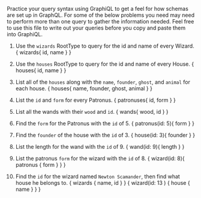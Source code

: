 Practice your query syntax using GraphiQL to get a feel for how schemas are set up in GraphQL. For some of the below problems you need may need to perform more than one query to gather the information needed. Feel free to use this file to write out your queries before you copy and paste them into GraphiQL.

1. Use the `wizards` RootType to query for the id and name of every Wizard.
{
  wizards{
    id,
    name
  }
}
2. Use the `houses` RootType to query for the id and name of every House.
{
  houses{
    id,
    name
  }
}

3. List all of the `houses` along with the `name`, `founder`, `ghost`, and `animal` for each house.
{
  houses{
    name,
    founder,
    ghost,
    animal
  }
}
4. List the `id` and `form` for every Patronus.
{
  patronuses{
    id,
    form
  }
}

5. List all the wands with their `wood` and `id`.
{
  wands{
    wood,
    id
  }
}
6. Find the `form` for the Patronus with the `id` of 5.
{
  patronus(id: 5){
    form
  }
}

7. Find the `founder` of the house with the `id` of 3.
{
  house(id: 3){
    founder
  }
}
8. List the length for the wand with the `id` of 9.
{
  wand(id: 9){
    length
  }
}
9. List the patronus `form` for the wizard with the `id` of 8.
{
  wizard(id: 8){
    patronus {
      form
    }
  }
}
10. Find the `id` for the wizard named `Newton Scamander`, then find what house he belongs to.
{
  wizards {
    name,
    id
  }
}
{
  wizard(id: 13 ) {
    house {
      name
    }
  }
}